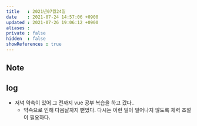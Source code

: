 ```yaml
---
title   : 2021년07월24일 
date    : 2021-07-24 14:57:06 +0900
updated : 2021-07-26 19:06:12 +0900
aliases : 
private : false
hidden  : false
showReferences : true
---
```

## Note
  

## log
- 저녁 약속이 있어 그 전까지 vue 공부 복습을 하고 갔다..
  - 약속으로 인해 다음날까지 뻗었다. 다시는 이런 일이 일어나지 않도록 체력 조절이 필요하다.

